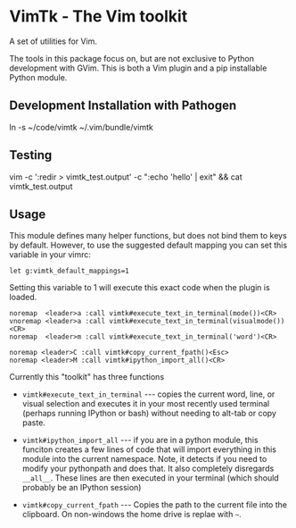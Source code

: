 # VimTk - The Vim toolkit 

A set of utilities for Vim.

The tools in this package focus on, but are not exclusive to Python development
with GVim.  This is both a Vim plugin and a pip installable Python module.

## Development Installation with Pathogen

ln -s ~/code/vimtk ~/.vim/bundle/vimtk


## Testing

vim -c ':redir > vimtk_test.output' -c ":echo 'hello' | exit" && cat vimtk_test.output


## Usage

This module defines many helper functions, but does not bind them to keys by
default. However, to use the suggested default mapping you can set this
variable in your vimrc:

```vim
let g:vimtk_default_mappings=1
```

Setting this variable to 1 will execute this exact code when the plugin is loaded.

```vim
noremap  <leader>a :call vimtk#execute_text_in_terminal(mode())<CR>
vnoremap <leader>a :call vimtk#execute_text_in_terminal(visualmode())<CR>
noremap  <leader>m :call vimtk#execute_text_in_terminal('word')<CR>

noremap <leader>C :call vimtk#copy_current_fpath()<Esc>
noremap <leader>M :call vimtk#ipython_import_all()<CR>
```


Currently this "toolkit" has three functions

* `vimtk#execute_text_in_terminal` ---
    copies the current word, line, or visual selection and executes it in
    your most recently used terminal (perhaps running IPython or bash) without
    needing to alt-tab or copy paste.

* `vimtk#ipython_import_all` --- if you are in a python module, 
    this funciton creates a few lines of code that will import 
    everything in this module into the current namespace. Note, 
    it detects if you need to modify your pythonpath and does that.
    It also completely disregards `__all__`. These lines are then executed in
    your terminal (which should probably be an IPython session)

* `vimtk#copy_current_fpath` --- Copies the path to the current file into the
  clipboard. On non-windows the home drive is replae with `~`.
